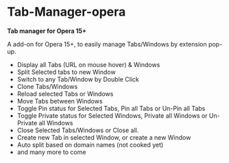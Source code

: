 Tab-Manager-opera
=================

<B>Tab manager for Opera 15+</B>

A add-on for Opera 15+, to easily manage Tabs/Windows by extension pop-up.

<ul>
  <li>Display all Tabs (URL on mouse hover) & Windows</li>
  <li>Split Selected tabs to new Window</li>
  <li>Switch to any Tab/Window by Double Click</li>
  <li>Clone Tabs/Windows</li>
  <li>Reload selected Tabs or Windows</li>
  <li>Move Tabs between Windows</li>
  <li>Toggle Pin status for Selected Tabs, Pin all Tabs or Un-Pin all Tabs</li>
  <li>Toggle Private status for Selected Windows, Private all Windows or Un-Private all Windows</li>
  <li>Close Selected Tabs/Windows or Close all.</li>
  <li>Create new Tab in selected Window, or create a new Window</li>
  <li>Auto split based on domain names (not cooked yet)</li>
  <li>and many more to come</li>
</ul>
